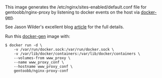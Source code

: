 This image generates the /etc/nginx/sites-enabled/default.conf file for gentoobb/nginx-proxy by listening to docker events on the host via [docker-gen][].

See Jason Wilder's excellent blog [article][jwilder-blog] for the full details.

Run this [docker-gen][] image with:

    $ docker run -d \
        -v /var/run/docker.sock:/var/run/docker.sock \
        -v /var/lib/docker/containers:/var/lib/docker/containers \
        --volumes-from www_proxy \
        --name www_proxy_conf \
        --hostname www_proxy_conf \
        gentoobb/nginx-proxy-conf

[docker-gen]: https://github.com/jwilder/docker-gen
[jwilder-blog]: http://jasonwilder.com/blog/2014/03/25/automated-nginx-reverse-proxy-for-docker/
 